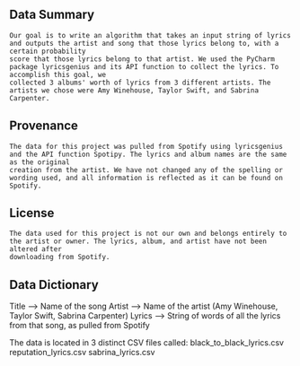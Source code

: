 ## Data Summary
	Our goal is to write an algorithm that takes an input string of lyrics and outputs the artist and song that those lyrics belong to, with a certain probability 
	score that those lyrics belong to that artist. We used the PyCharm package lyricsgenius and its API function to collect the lyrics. To accomplish this goal, we 
	collected 3 albums' worth of lyrics from 3 different artists. The artists we chose were Amy Winehouse, Taylor Swift, and Sabrina Carpenter. 

## Provenance
	The data for this project was pulled from Spotify using lyricsgenius and the API function Spotipy. The lyrics and album names are the same as the original 
	creation from the artist. We have not changed any of the spelling or wording used, and all information is reflected as it can be found on Spotify. 

## License
	The data used for this project is not our own and belongs entirely to the artist or owner. The lyrics, album, and artist have not been altered after 
	downloading from Spotify. 

## Data Dictionary

Title --> Name of the song
Artist --> Name of the artist (Amy Winehouse, Taylor Swift, Sabrina Carpenter)
Lyrics --> String of words of all the lyrics from that song, as pulled from Spotify

The data is located in 3 distinct CSV files called:
  black_to_black_lyrics.csv
  reputation_lyrics.csv
  sabrina_lyrics.csv
